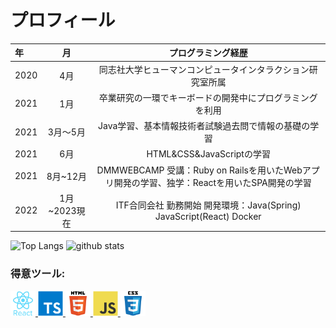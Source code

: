 # プロフィール

| 年|  月|プログラミング経歴 | 
| :--- | :---: | :---: | 
| 2020 |4月|  同志社大学ヒューマンコンピュータインタラクション研究室所属 |
| 2021|1月 | 卒業研究の一環でキーボードの開発中にプログラミングを利用 |
| 2021 |3月～5月| Java学習、基本情報技術者試験過去問で情報の基礎の学習 |
| 2021|6月| HTML&CSS&JavaScriptの学習 |
| 2021 |8月~12月|DMMWEBCAMP 受講：Ruby on Railsを用いたWebアプリ開発の学習、独学：Reactを用いたSPA開発の学習 |
| 2022|1月~2023現在| ITF合同会社 勤務開始 開発環境：Java(Spring) JavaScript(React) Docker |


<p align="left"> 
  <img alt="Top Langs" height="150px" src="https://github-readme-stats.vercel.app/api/top-langs/?username=nijimajohn&layout=compact&show_icons=true&theme=cobalt" />
  <img alt="github stats" height="150px" src="https://github-readme-stats.vercel.app/api?username=nijimajohn&theme=cobalt&show_icons=ture" />
</p>

<h3 align="left">得意ツール:</h3>
 <a href="https://reactjs.org/" target="_blank" rel="noreferrer"> <img src="https://raw.githubusercontent.com/devicons/devicon/master/icons/react/react-original-wordmark.svg" alt="react" width="40" height="40"/> </a> 
  <a href="https://www.typescriptlang.org/" target="_blank" rel="noreferrer"> <img src="https://raw.githubusercontent.com/devicons/devicon/master/icons/typescript/typescript-original.svg" alt="typescript" width="40" height="40"/> </a>
  <a href="https://www.w3.org/html/" target="_blank" rel="noreferrer"> <img src="https://raw.githubusercontent.com/devicons/devicon/master/icons/html5/html5-original-wordmark.svg" alt="html5" width="40" height="40"/> </a> <a href="https://developer.mozilla.org/en-US/docs/Web/JavaScript" target="_blank" rel="noreferrer"> <img src="https://raw.githubusercontent.com/devicons/devicon/master/icons/javascript/javascript-original.svg" alt="javascript" width="40" height="40"/> </a> 
  <a href="https://www.w3schools.com/css/" target="_blank" rel="noreferrer"> <img src="https://raw.githubusercontent.com/devicons/devicon/master/icons/css3/css3-original-wordmark.svg" alt="css3" width="40" height="40"/> </a>

